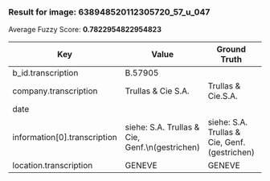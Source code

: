 ### Result for image: 638948520112305720_57_u_047
Average Fuzzy Score: **0.7822954822954823**
<small>

| Key | Value | Ground Truth | Score |
| --- | --- | --- | --- |
| b_id.transcription | B.57905 |  | 0.0 |
| company.transcription | Trullas & Cie S.A. | Trullas & Cie.S.A. | 0.9444444444444444 |
| date |  |  | 1.0 |
| information[0].transcription | siehe: S.A. Trullas & Cie, Genf.\n(gestrichen) | siehe: S.A. Trullas & Cie, Genf. (gestrichen) | 0.967032967032967 |
| location.transcription | GENEVE | GENEVE | 1.0 |

</small>
